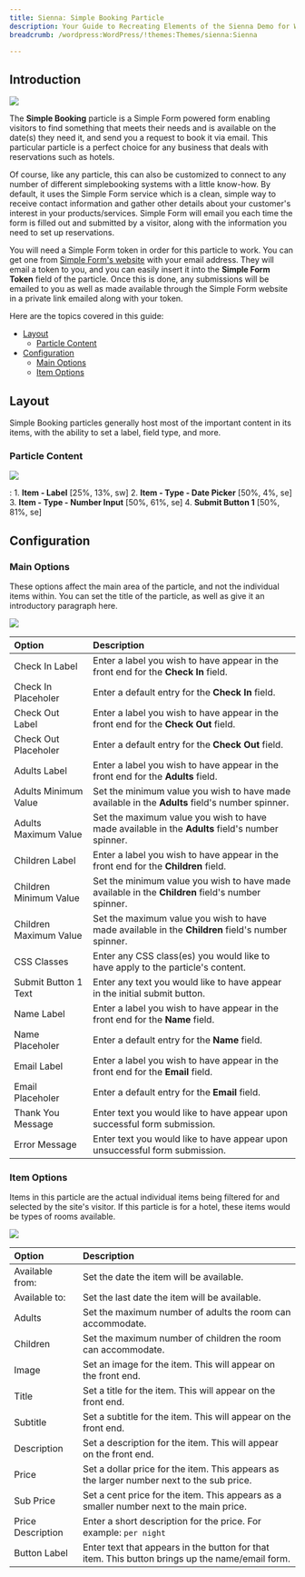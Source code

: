 ```yaml
---
title: Sienna: Simple Booking Particle
description: Your Guide to Recreating Elements of the Sienna Demo for WordPress
breadcrumb: /wordpress:WordPress/!themes:Themes/sienna:Sienna

---
```


## Introduction

![](assets/particle_simplebooking1.jpg)

The **Simple Booking** particle is a Simple Form powered form enabling visitors to find something that meets their needs and is available on the date(s) they need it, and send you a request to book it via email. This particular particle is a perfect choice for any business that deals with reservations such as hotels.

Of course, like any particle, this can also be customized to connect to any number of different simplebooking systems with a little know-how. By default, it uses the Simple Form service which is a clean, simple way to receive contact information and gather other details about your customer's interest in your products/services. Simple Form will email you each time the form is filled out and submitted by a visitor, along with the information you need to set up reservations.

You will need a Simple Form token in order for this particle to work. You can get one from [Simple Form's website](https://getsimpleform.com/) with your email address. They will email a token to you, and you can easily insert it into the **Simple Form Token** field of the particle. Once this is done, any submissions will be emailed to you as well as made available through the Simple Form website in a private link emailed along with your token.

Here are the topics covered in this guide:

* [Layout](#layout)
    - [Particle Content](#particle-content)
* [Configuration](#configuration)
    - [Main Options](#main-options)
    - [Item Options](#item-options)

## Layout

Simple Booking particles generally host most of the important content in its items, with the ability to set a label, field type, and more.

### Particle Content

![](assets/particle_simplebooking1.jpg)

:   1. **Item - Label** [25%, 13%, sw]
    2. **Item - Type - Date Picker** [50%, 4%, se]
    3. **Item - Type - Number Input** [50%, 61%, se]
    4. **Submit Button 1** [50%, 81%, se]

## Configuration

### Main Options 

These options affect the main area of the particle, and not the individual items within. You can set the title of the particle, as well as give it an introductory paragraph here.

![](assets/particle_simplebooking2.jpg)

| Option                 | Description                                                                                       |
| :-----                 | :-----                                                                                            |
| Check In Label         | Enter a label you wish to have appear in the front end for the **Check In** field.                |
| Check In Placeholer    | Enter a default entry for the **Check In** field.                                                 |
| Check Out Label        | Enter a label you wish to have appear in the front end for the **Check Out** field.               |
| Check Out Placeholer   | Enter a default entry for the **Check Out** field.                                                |
| Adults Label           | Enter a label you wish to have appear in the front end for the **Adults** field.                  |
| Adults Minimum Value   | Set the minimum value you wish to have made available in the **Adults** field's number spinner.   |
| Adults Maximum Value   | Set the maximum value you wish to have made available in the **Adults** field's number spinner.   |
| Children Label         | Enter a label you wish to have appear in the front end for the **Children** field.                |
| Children Minimum Value | Set the minimum value you wish to have made available in the **Children** field's number spinner. |
| Children Maximum Value | Set the maximum value you wish to have made available in the **Children** field's number spinner. |
| CSS Classes            | Enter any CSS class(es) you would like to have apply to the particle's content.                   |
| Submit Button 1 Text   | Enter any text you would like to have appear in the initial submit button.                        |
| Name Label             | Enter a label you wish to have appear in the front end for the **Name** field.                    |
| Name Placeholer        | Enter a default entry for the **Name** field.                                                     |
| Email Label            | Enter a label you wish to have appear in the front end for the **Email** field.                   |
| Email Placeholer       | Enter a default entry for the **Email** field.                                                    |
| Thank You Message      | Enter text you would like to have appear upon successful form submission.                         |
| Error Message          | Enter text you would like to have appear upon unsuccessful form submission.                       |


### Item Options

Items in this particle are the actual individual items being filtered for and selected by the site's visitor. If this particle is for a hotel, these items would be types of rooms available.

![](assets/particle_simplebooking3.jpg)

| Option            | Description                                                                                     |
| :-----            | :-----                                                                                          |
| Available from:   | Set the date the item will be available.                                                        |
| Available to:     | Set the last date the item will be available.                                                   |
| Adults            | Set the maximum number of adults the room can accommodate.                                      |
| Children          | Set the maximum number of children the room can accommodate.                                    |
| Image             | Set an image for the item. This will appear on the front end.                                   |
| Title             | Set a title for the item. This will appear on the front end.                                    |
| Subtitle          | Set a subtitle for the item. This will appear on the front end.                                 |
| Description       | Set a description for the item. This will appear on the front end.                              |
| Price             | Set a dollar price for the item. This appears as the larger number next to the sub price.       |
| Sub Price         | Set a cent price for the item. This appears as a smaller number next to the main price.         |
| Price Description | Enter a short description for the price. For example: `per night`                               |
| Button Label      | Enter text that appears in the button for that item. This button brings up the name/email form. |



